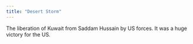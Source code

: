 ```yaml
---
title: "Desert Storm"
---
```

The liberation of Kuwait from Saddam Hussain by US forces. It was a huge victory for the US.


